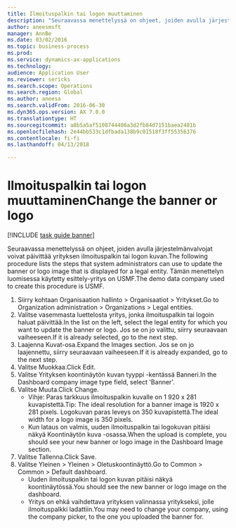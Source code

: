 ```yaml
--- 
title: Ilmoituspalkin tai logon muuttaminen
description: "Seuraavassa menettelyssä on ohjeet, joiden avulla järjestelmänvalvojat voivat päivittää yrityksen ilmoituspalkin tai logon kuvan."
author: aneesmsft
manager: AnnBe
ms.date: 03/02/2016
ms.topic: business-process
ms.prod: 
ms.service: dynamics-ax-applications
ms.technology: 
audience: Application User
ms.reviewer: sericks
ms.search.scope: Operations
ms.search.region: Global
ms.author: aneesa
ms.search.validFrom: 2016-06-30
ms.dyn365.ops.version: AX 7.0.0
ms.translationtype: HT
ms.sourcegitcommit: a8b5a5af5108744406a3d2fb84d7151baea2481b
ms.openlocfilehash: 2e44bb533c1dfbada138b9c01518f3ff55356376
ms.contentlocale: fi-fi
ms.lasthandoff: 04/13/2018

---
```

# <a name="change-the-banner-or-logo"></a><span data-ttu-id="e9201-103">Ilmoituspalkin tai logon muuttaminen</span><span class="sxs-lookup"><span data-stu-id="e9201-103">Change the banner or logo</span></span>

[!INCLUDE [task guide banner](../../includes/task-guide-banner.md)]

<span data-ttu-id="e9201-104">Seuraavassa menettelyssä on ohjeet, joiden avulla järjestelmänvalvojat voivat päivittää yrityksen ilmoituspalkin tai logon kuvan.</span><span class="sxs-lookup"><span data-stu-id="e9201-104">The following procedure lists the steps that system administrators can use to update the banner or logo image that is displayed for a legal entity.</span></span> <span data-ttu-id="e9201-105">Tämän menettelyn luomisessa käytetty esittely-yritys on USMF.</span><span class="sxs-lookup"><span data-stu-id="e9201-105">The demo data company used to create this procedure is USMF.</span></span>

1. <span data-ttu-id="e9201-106">Siirry kohtaan Organisaation hallinto > Organisaatiot > Yritykset.</span><span class="sxs-lookup"><span data-stu-id="e9201-106">Go to Organization administration > Organizations > Legal entities.</span></span>
2. <span data-ttu-id="e9201-107">Valitse vasemmasta luettelosta yritys, jonka ilmoituspalkin tai logoin haluat päivittää.</span><span class="sxs-lookup"><span data-stu-id="e9201-107">In the list on the left, select the legal entity for which you want to update the banner or logo.</span></span> <span data-ttu-id="e9201-108">Jos se on jo valittu, siirry seuraavaan vaiheeseen.</span><span class="sxs-lookup"><span data-stu-id="e9201-108">If it is already selected, go to the next step.</span></span>
3. <span data-ttu-id="e9201-109">Laajenna Kuvat-osa.</span><span class="sxs-lookup"><span data-stu-id="e9201-109">Expand the Images section.</span></span> <span data-ttu-id="e9201-110">Jos se on jo laajennettu, siirry seuraavaan vaiheeseen.</span><span class="sxs-lookup"><span data-stu-id="e9201-110">If it is already expanded, go to the next step.</span></span>
4. <span data-ttu-id="e9201-111">Valitse Muokkaa.</span><span class="sxs-lookup"><span data-stu-id="e9201-111">Click Edit.</span></span>
5. <span data-ttu-id="e9201-112">Valitse Yrityksen koontinäytön kuvan tyyppi -kentässä Banneri.</span><span class="sxs-lookup"><span data-stu-id="e9201-112">In the Dashboard company image type field, select 'Banner'.</span></span>
6. <span data-ttu-id="e9201-113">Valitse Muuta.</span><span class="sxs-lookup"><span data-stu-id="e9201-113">Click Change.</span></span>
    * <span data-ttu-id="e9201-114">Vihje: Paras tarkkuus ilmoituspalkin kuvalle on 1 920 x 281 kuvapistettä.</span><span class="sxs-lookup"><span data-stu-id="e9201-114">Tip: The ideal resolution for a banner image is 1920 x 281 pixels.</span></span> <span data-ttu-id="e9201-115">Logokuvan paras leveys on 350 kuvapistettä.</span><span class="sxs-lookup"><span data-stu-id="e9201-115">The ideal width for a logo image is 350 pixels.</span></span>  
    * <span data-ttu-id="e9201-116">Kun lataus on valmis, uuden ilmoituspalkin tai logokuvan pitäisi näkyä Koontinäytön kuva -osassa.</span><span class="sxs-lookup"><span data-stu-id="e9201-116">When the upload is complete, you should see your new banner or logo image in the Dashboard Image section.</span></span>  
7. <span data-ttu-id="e9201-117">Valitse Tallenna.</span><span class="sxs-lookup"><span data-stu-id="e9201-117">Click Save.</span></span>
8. <span data-ttu-id="e9201-118">Valitse Yleinen > Yleinen > Oletuskoontinäyttö.</span><span class="sxs-lookup"><span data-stu-id="e9201-118">Go to Common > Common > Default dashboard.</span></span>
    * <span data-ttu-id="e9201-119">Uuden ilmoituspalkin tai logon kuvan pitäisi näkyä koontinäytössä.</span><span class="sxs-lookup"><span data-stu-id="e9201-119">You should see the new banner or logo image on the dashboard.</span></span>  
    * <span data-ttu-id="e9201-120">Yritys on ehkä vaihdettava yrityksen valinnassa yritykseksi, jolle ilmoituspalkki ladattiin.</span><span class="sxs-lookup"><span data-stu-id="e9201-120">You may need to change your company, using the company picker, to the one you uploaded the banner for.</span></span>  


